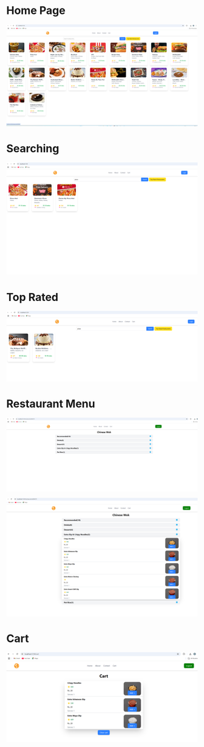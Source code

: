 Home Page
==========================
![alt text](image.png)

Searching
========================
![alt text](image-1.png)

Top Rated
=========================
![alt text](image-2.png)

Restaurant Menu
=========================
![alt text](image-3.png)

![alt text](image-4.png)

Cart
======================
![alt text](image-5.png)

